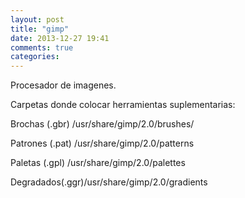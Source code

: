 ```yaml
---
layout: post
title: "gimp"
date: 2013-12-27 19:41
comments: true
categories: 
---
```

Procesador de imagenes.

Carpetas donde colocar herramientas suplementarias:

Brochas (.gbr)	/usr/share/gimp/2.0/brushes/ 

Patrones (.pat)     /usr/share/gimp/2.0/patterns 

Paletas (.gpl)	/usr/share/gimp/2.0/palettes 

Degradados(.ggr)/usr/share/gimp/2.0/gradients 

